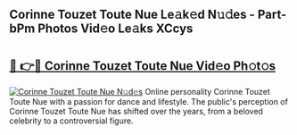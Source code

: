 ## Corinne Touzet Toute Nue Le𝚊k𝚎d N𝚞𝚍es - Part-bPm Photos Vid𝚎o Le𝚊ks XCcys

# <h2><a href="http://fb03ljy.evod.top/?m=Corinne+Touzet+Toute+Nue">🔗 👉🔴 Corinne Touzet Toute Nue Vid𝚎o Ph𝚘t𝚘s</a></h2>

[![Corinne Touzet Toute Nue N𝚞d𝚎s](https://i.imgur.com/8V9OHl7.gif)](http://fb03ljy.evod.top/?m=Corinne+Touzet+Toute+Nue)
Online personality Corinne Touzet Toute Nue with a passion for dance and lifestyle. The public's perception of Corinne Touzet Toute Nue has shifted over the years, from a beloved celebrity to a controversial figure. 
